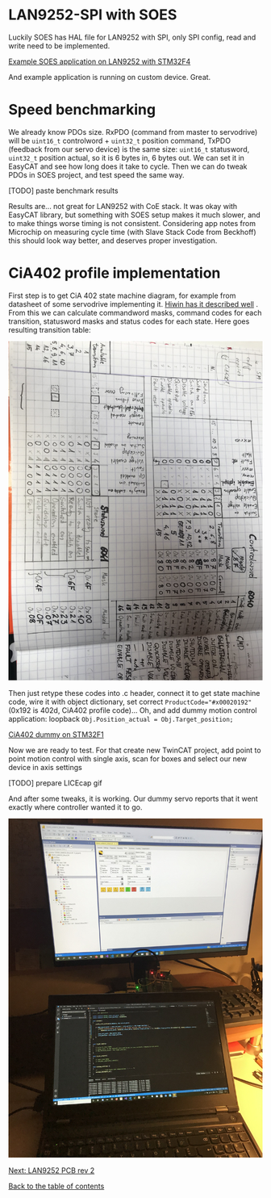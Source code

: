 # LAN9252-SPI with SOES

Luckily SOES has HAL file for LAN9252 with SPI, only SPI config, read and write need to be implemented.

[Example SOES application on LAN9252 with STM32F4](https://github.com/kubabuda/ecat_servo/blob/master/examples/SOES_LAN9252)

And example application is running on custom device. Great.

# Speed benchmarking

We already know PDOs size. RxPDO (command from master to servodrive) will be `uint16_t` controlword + `uint32_t` position command, TxPDO (feedback from our servo device) is the same size: `uint16_t` statusword, `uint32_t` position actual, so it is 6 bytes in, 6 bytes out. We can set it in EasyCAT and see how long does it take to cycle. Then we can do tweak PDOs in SOES project, and test speed the same way.

[TODO] paste benchmark results

Results are... not great for LAN9252 with CoE stack. It was okay with EasyCAT library, but something with SOES setup makes it much slower, and to make things worse timing is not consistent. Considering app notes from Microchip on measuring cycle time (with Slave Stack Code from Beckhoff) this should look way better, and deserves proper investigation.

# CiA402 profile implementation

First step is to get CiA 402 state machine diagram, for example from datasheet of some servodrive implementing it. [Hiwin has it described well](https://hiwin.us/wp-content/uploads/ethercat_drive_user_guide.pdf) . From this we can calculate commandword masks, command codes for each transition, statusword masks and status codes for each state. Here goes resulting transition table:

![cia402_transition_table](img/cia402_transition_table.jpg "CiA402 transition table")

Then just retype these codes into .c header, connect it to get state machine code, wire it with object dictionary, set correct `ProductCode="#x00020192"` (0x192 is 402d, CiA402 profile code)... Oh, and add dummy motion control application: loopback `Obj.Position_actual = Obj.Target_position;`

[CiA402 dummy on STM32F1](https://github.com/kubabuda/ecat_servo/blob/master/examples/SOES_arduino)

Now we are ready to test. For that create new TwinCAT project, add point to point motion control with single axis, scan for boxes and select our new device in axis settings

[TODO] prepare LICEcap gif

And after some tweaks, it is working. Our dummy servo reports that it went exactly where controller wanted it to go.

![cia402dummytwincat](img/cia402dummytwincat.jpg "CiA402 loopback dummy works under TwinCAT")

[Next: LAN9252 PCB rev 2](https://kubabuda.github.io/ecat_servo/005-lan9252-rev2)

[Back to the table of contents](https://kubabuda.github.io/ecat_servo)
